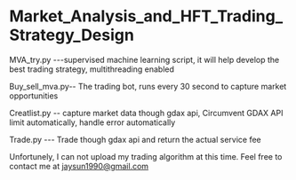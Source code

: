 # Market_Analysis_and_HFT_Trading_Strategy_Design
MVA_try.py ---supervised machine learning script, it will help develop the best trading strategy, multithreading enabled 

Buy_sell_mva.py-- The trading bot, runs every 30 second to capture market opportunities 

Creatlist.py -- capture market data though gdax api, Circumvent GDAX API limit automatically, handle error automatically

Trade.py --- Trade though gdax api and return the actual service fee

Unfortunely, I can not upload my trading algorithm at this time. 
Feel free to contact me at jaysun1990@gmail.com
